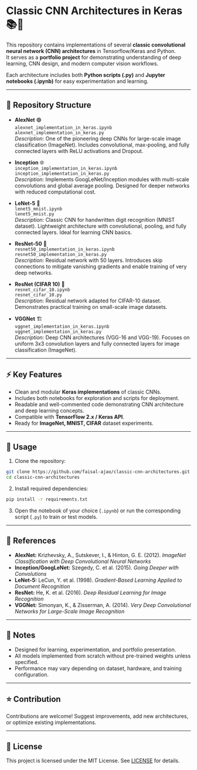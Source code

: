 # Classic CNN Architectures in Keras 📚🤖

This repository contains implementations of several **classic convolutional neural network (CNN) architectures** in Tensorflow/Keras and Python.  
It serves as a **portfolio project** for demonstrating understanding of deep learning, CNN design, and modern computer vision workflows.

Each architecture includes both **Python scripts (.py)** and **Jupyter notebooks (.ipynb)** for easy experimentation and learning.

---

## 📂 Repository Structure

- **AlexNet** 🟢  
  `alexnet_implementation_in_keras.ipynb`  
  `alexnet_implementation_in_keras.py`  
  *Description:* One of the pioneering deep CNNs for large-scale image classification (ImageNet). Includes convolutional, max-pooling, and fully connected layers with ReLU activations and Dropout.

- **Inception** 🌐  
  `inception_implementation_in_keras.ipynb`  
  `inception_implementation_in_keras.py`  
  *Description:* Implements GoogLeNet/Inception modules with multi-scale convolutions and global average pooling. Designed for deeper networks with reduced computational cost.

- **LeNet-5** 🎯  
  `lenet5_mnist.ipynb`  
  `lenet5_mnist.py`  
  *Description:* Classic CNN for handwritten digit recognition (MNIST dataset). Lightweight architecture with convolutional, pooling, and fully connected layers. Ideal for learning CNN basics.

- **ResNet-50** 🚀  
  `resnet50_implementation_in_keras.ipynb`  
  `resnet50_implementation_in_keras.py`  
  *Description:* Residual network with 50 layers. Introduces skip connections to mitigate vanishing gradients and enable training of very deep networks.

- **ResNet (CIFAR 10)** 🔹  
  `resnet_cifar_10.ipynb`  
  `resnet_cifar_10.py`  
  *Description:* Residual network adapted for CIFAR-10 dataset. Demonstrates practical training on small-scale image datasets.

- **VGGNet** 🏗️  
  `vggnet_implementation_in_keras.ipynb`  
  `vggnet_implementation_in_keras.py`  
  *Description:* Deep CNN architectures (VGG-16 and VGG-19). Focuses on uniform 3x3 convolution layers and fully connected layers for image classification (ImageNet).

---

## ⚡ Key Features

- Clean and modular **Keras implementations** of classic CNNs.  
- Includes both notebooks for exploration and scripts for deployment.  
- Readable and well-commented code demonstrating CNN architecture and deep learning concepts.
- Compatible with **TensorFlow 2.x / Keras API**.  
- Ready for **ImageNet, MNIST, CIFAR** dataset experiments.

---

## 🚀 Usage

1. Clone the repository:

```bash
git clone https://github.com/faisal-ajao/classic-cnn-architectures.git
cd classic-cnn-architectures
```

2. Install required dependencies:

```bash
pip install -r requirements.txt
```

3. Open the notebook of your choice (`.ipynb`) or run the corresponding script (`.py`) to train or test models.

---

## 📖 References

- **AlexNet:** Krizhevsky, A., Sutskever, I., & Hinton, G. E. (2012). *ImageNet Classification with Deep Convolutional Neural Networks*  
- **Inception/GoogLeNet:** Szegedy, C. et al. (2015). *Going Deeper with Convolutions*  
- **LeNet-5:** LeCun, Y. et al. (1998). *Gradient-Based Learning Applied to Document Recognition*  
- **ResNet:** He, K. et al. (2016). *Deep Residual Learning for Image Recognition*  
- **VGGNet:** Simonyan, K., & Zisserman, A. (2014). *Very Deep Convolutional Networks for Large-Scale Image Recognition*

---

## 📌 Notes

- Designed for learning, experimentation, and portfolio presentation.  
- All models implemented from scratch without pre-trained weights unless specified.  
- Performance may vary depending on dataset, hardware, and training configuration.

---

## ⭐ Contribution

Contributions are welcome! Suggest improvements, add new architectures, or optimize existing implementations.

---

## 🔗 License

This project is licensed under the MIT License. See [LICENSE](LICENSE) for details.
